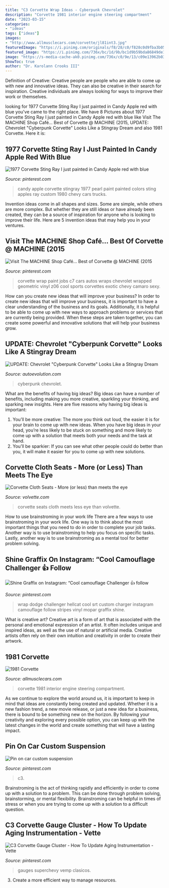 ```yaml
---
title: "C3 Corvette Wrap Ideas - Cyberpunk Chevrolet"
description: "Corvette 1981 interior engine steering compartment"
date: "2023-03-15"
categories:
- "ideas"
tags: ["ideas"]
images:
- "http://www.allmusclecars.com/corvette/jl81int3.jpg"
featuredImage: "https://i.pinimg.com/originals/f8/28/c0/f828c0d9fba3b05e18aa603ddbeb1b3b.jpg"
featured_image: "https://i.pinimg.com/736x/bc/1d/9b/bc1d9b59bda86849de1b043358ea5231.jpg"
image: "https://s-media-cache-ak0.pinimg.com/736x/c0/9e/13/c09e13962b0386dd8aa605ffda9b24c9--candy-apple-red-candy-apples.jpg"
ShowToc: true
author: "Dr. Karolann Crooks III"
---
```



Definition of Creative:
Creative people are people who are able to come up with new and innovative ideas. They can also be creative in their search for inspiration. Creative individuals are always looking for ways to improve their work or themselves.

	

		
looking for 1977 Corvette Sting Ray I just painted in Candy Apple red with blue you've came to the right place. We have 8 Pictures about 1977 Corvette Sting Ray I just painted in Candy Apple red with blue like Visit The MACHINE Shop Café... Best of Corvette @ MACHINE (2015, UPDATE: Chevrolet &quot;Cyberpunk Corvette&quot; Looks Like a Stingray Dream and also 1981 Corvette. Here it is:
		
    
## 1977 Corvette Sting Ray I Just Painted In Candy Apple Red With Blue

<img loading=lazy src="https://s-media-cache-ak0.pinimg.com/736x/c0/9e/13/c09e13962b0386dd8aa605ffda9b24c9--candy-apple-red-candy-apples.jpg" onerror="this.onerror=null;this.src='https://tse1.mm.bing.net/th?id=OIP.8IEPUPeiD9FfSYWKum15UgHaJ6&amp;pid=15.1';" alt="1977 Corvette Sting Ray I just painted in Candy Apple red with blue">

_Source: pinterest.com_

>candy apple corvette stingray 1977 pearl paint painted colors sting apples ray custom 1980 chevy cars trucks. 

	

Invention ideas come in all shapes and sizes. Some are simple, while others are more complex. But whether they are still ideas or have already been created, they can be a source of inspiration for anyone who is looking to improve their life. Here are 5 invention ideas that may help you in your ventures.

    
## Visit The MACHINE Shop Café... Best Of Corvette @ MACHINE (2015

<img loading=lazy src="https://i.pinimg.com/originals/4a/6e/15/4a6e1514c339699bd1413d9ee41a976e.jpg" onerror="this.onerror=null;this.src='https://tse4.mm.bing.net/th?id=OIP.QfVWn1d7pSSo4bKJUxCmmgHaFj&amp;pid=15.1';" alt="Visit The MACHINE Shop Café... Best of Corvette @ MACHINE (2015">

_Source: pinterest.com_

>corvette wrap paint jobs c7 cars autos wraps chevrolet wrapped geometric vinyl z06 cool sports corvettes exotic chevy camaro sexy. 

	

How can you create new ideas that will improve your business?
In order to create new ideas that will improve your business, it is important to have a clear understanding of the business and its goals. Additionally, it is helpful to be able to come up with new ways to approach problems or services that are currently being provided. When these steps are taken together, you can create some powerful and innovative solutions that will help your business grow.

    
## UPDATE: Chevrolet &quot;Cyberpunk Corvette&quot; Looks Like A Stingray Dream

<img loading=lazy src="https://s1.cdn.autoevolution.com/images/news/gallery/chevrolet-cyberpunk-corvette-looks-like-a-stingray-dream_1.jpg" onerror="this.onerror=null;this.src='https://tse1.mm.bing.net/th?id=OIP.8ZSMXrUNMn77TQINtVWKvAHaHa&amp;pid=15.1';" alt="UPDATE: Chevrolet &quot;Cyberpunk Corvette&quot; Looks Like a Stingray Dream">

_Source: autoevolution.com_

>cyberpunk chevrolet. 

	

What are the benefits of having big ideas?
Big ideas can have a number of benefits, including making you more creative, sparkling your thinking, and sparking new insights. Here are five reasons why having big ideas is important: 
1. You’ll be more creative: The more you think out loud, the easier it is for your brain to come up with new ideas. When you have big ideas in your head, you’re less likely to be stuck on something and more likely to come up with a solution that meets both your needs and the task at hand. 
2. You’ll be sparkier: If you can see what other people could do better than you, it will make it easier for you to come up with new solutions.

    
## Corvette Cloth Seats - More (or Less) Than Meets The Eye

<img loading=lazy src="http://www.volvette.com/blog/wp-content/uploads/2015/03/1988cloth.jpg" onerror="this.onerror=null;this.src='https://tse2.mm.bing.net/th?id=OIP.Y-wi0Oz-Hqzo8UYn5w8DHQHaFj&amp;pid=15.1';" alt="Corvette Cloth Seats - More (or less) than meets the eye">

_Source: volvette.com_

>corvette seats cloth meets less eye than volvette. 

	

How to use brainstroming in your work life
There are a few ways to use brainstroming in your work life. One way is to think about the most important things that you need to do in order to complete your job tasks. Another way is to use brainstroming to help you focus on specific tasks. Lastly, another way is to use brainstroming as a mental tool for better problem solving.

    
## Shine Graffix On Instagram: “Cool Camouflage Challenger 👍 Follow

<img loading=lazy src="https://i.pinimg.com/736x/bc/1d/9b/bc1d9b59bda86849de1b043358ea5231.jpg" onerror="this.onerror=null;this.src='https://tse4.mm.bing.net/th?id=OIP.QRdPWSJC5icQseUYlD44MQHaHa&amp;pid=15.1';" alt="Shine Graffix on Instagram: “Cool camouflage Challenger 👍 follow">

_Source: pinterest.com_

>wrap dodge challenger hellcat cool srt custom charger instagram camouflage follow stripes vinyl mopar graffix shine. 

	

What is creative art?
Creative art is a form of art that is associated with the personal and emotional expression of an artist. It often includes unique and inspired ideas, as well as the use of natural or artificial media. Creative artists often rely on their own intuition and creativity in order to create their artwork.

    
## 1981 Corvette

<img loading=lazy src="http://www.allmusclecars.com/corvette/jl81int3.jpg" onerror="this.onerror=null;this.src='https://tse1.mm.bing.net/th?id=OIP.PBvSqmCVDAqVBCHstPY0awHaFj&amp;pid=15.1';" alt="1981 Corvette">

_Source: allmusclecars.com_

>corvette 1981 interior engine steering compartment. 

	

As we continue to explore the world around us, it is important to keep in mind that ideas are constantly being created and updated. Whether it is a new fashion trend, a new movie release, or just a new idea for a business, there is bound to be something new on the horizon. By following your creativity and exploring every possible option, you can keep up with the latest changes in the world and create something that will have a lasting impact.

    
## Pin On Car Custom Suspension

<img loading=lazy src="https://i.pinimg.com/originals/1c/dc/ed/1cdced442154ab3114f2bde881205b42.jpg" onerror="this.onerror=null;this.src='https://tse2.mm.bing.net/th?id=OIP.1MmoykadILIMbZH70sG05AHaFj&amp;pid=15.1';" alt="Pin on car custom suspension">

_Source: pinterest.com_

>c3. 

	

Brainstroming is the act of thinking rapidly and efficiently in order to come up with a solution to a problem. This can be done through problem solving, brainstorming, or mental flexibility. Brainstroming can be helpful in times of stress or when you are trying to come up with a solution to a difficult question.

    
## C3 Corvette Gauge Cluster - How To Update Aging Instrumentation - Vette

<img loading=lazy src="https://i.pinimg.com/originals/f8/28/c0/f828c0d9fba3b05e18aa603ddbeb1b3b.jpg" onerror="this.onerror=null;this.src='https://tse3.mm.bing.net/th?id=OIP.EgslftxFW63O-I4p6MEZuAHaE7&amp;pid=15.1';" alt="C3 Corvette Gauge Cluster - How To Update Aging Instrumentation - Vette">

_Source: pinterest.com_

>gauges superchevy vemp clasicos. 

	

3. Create a more efficient way to manage resources.


